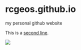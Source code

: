 # rcgeos.github.io
my personal github website


This is a [second line](https://rcgeos.github.io/). 

![](myimages/Canada%20critical%20minerals%20rich%20regions.jpg)